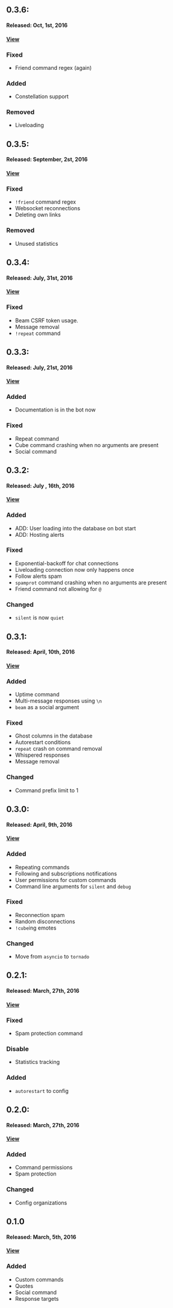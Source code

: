 
## 0.3.6:

#### Released: Oct, 1st, 2016
#### [View](https://github.com/CactusDev/CactusBot/releases/tag/v0.3.6) 

### Fixed
 - Friend command regex (again)

### Added
 - Constellation support

### Removed
 - Liveloading

## 0.3.5:

#### Released: September, 2st, 2016
#### [View](https://github.com/CactusDev/CactusBot/releases/tag/v0.3.5) 

### Fixed
 - `!friend` command regex
 - Websocket reconnections
 - Deleting own links

### Removed
 - Unused statistics

## 0.3.4:

#### Released: July, 31st, 2016
#### [View](https://github.com/CactusDev/CactusBot/releases/tag/v0.3.4) 

### Fixed
 - Beam CSRF token usage.
 - Message removal
 - `!repeat` command

## 0.3.3:

#### Released: July, 21st, 2016
#### [View](https://github.com/CactusDev/CactusBot/releases/tag/v0.3.3) 

### Added
 - Documentation is in the bot now

### Fixed
 - Repeat command
 - Cube command crashing when no arguments are present
 - Social command

## 0.3.2:

#### Released: July , 16th, 2016
#### [View](https://github.com/CactusDev/CactusBot/releases/tag/v0.3.2) 

### Added
 - ADD: User loading into the database on bot start
 - ADD: Hosting alerts

### Fixed
 - Exponential-backoff for chat connections
 - Liveloading connection now only happens once
 - Follow alerts spam
 - `spamprot` command crashing when no arguments are present
 - Friend command not allowing for `@`

### Changed
 - `silent` is now `quiet`

## 0.3.1:

#### Released: April, 10th, 2016
#### [View](https://github.com/CactusDev/CactusBot/releases/tag/v0.3.1) 

### Added
 - Uptime command
 - Multi-message responses using `\n`
 - `beam` as a social argument

### Fixed
 - Ghost columns in the database
 - Autorestart conditions
 - `repeat` crash on command removal
 - Whispered responses
 - Message removal

### Changed
 - Command prefix limit to 1

## 0.3.0:

#### Released: April, 9th, 2016
#### [View](https://github.com/CactusDev/CactusBot/releases/tag/v0.3) 

### Added
 - Repeating commands
 - Following and subscriptions notifications
 - User permissions for custom commands
 - Command line arguments for `silent` and `debug`

### Fixed
 - Reconnection spam
 - Random disconnections
 - `!cube`ing emotes

### Changed
 - Move from `asyncio` to `tornado`

## 0.2.1:

#### Released: March, 27th, 2016
#### [View](https://github.com/CactusDev/CactusBot/releases/tag/v0.2.1) 

### Fixed
 - Spam protection command

### Disable
 - Statistics tracking

### Added
 - `autorestart` to config

## 0.2.0:

#### Released: March, 27th, 2016
#### [View](https://github.com/CactusDev/CactusBot/releases/tag/v0.2) 

### Added
 - Command permissions
 - Spam protection

### Changed
 - Config organizations

## 0.1.0

#### Released: March, 5th, 2016
#### [View](https://github.com/CactusDev/CactusBot/releases/tag/v0.1) 

### Added
 - Custom commands
 - Quotes
 - Social command
 - Response targets
